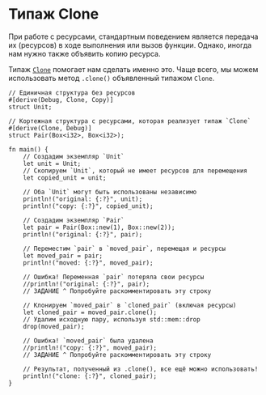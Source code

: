 # Типаж Clone

При работе с ресурсами, стандартным поведением является передача их (ресурсов) в ходе выполнения или вызов функции. Однако, иногда нам нужно также объявить копию ресурса.

Типаж [`Clone`] помогает нам сделать именно это. Чаще всего, мы можем использовать метод `.clone()` объявленный типажом `Clone`.

```rust,editable
// Единичная структура без ресурсов
#[derive(Debug, Clone, Copy)]
struct Unit;

// Кортежная структура с ресурсами, которая реализует типаж `Clone`
#[derive(Clone, Debug)]
struct Pair(Box<i32>, Box<i32>);

fn main() {
    // Создадим экземпляр `Unit`
    let unit = Unit;
    // Скопируем `Unit`, который не имеет ресурсов для перемещения
    let copied_unit = unit;

    // Оба `Unit` могут быть использованы независимо
    println!("original: {:?}", unit);
    println!("copy: {:?}", copied_unit);

    // Создадим экземпляр `Pair`
    let pair = Pair(Box::new(1), Box::new(2));
    println!("original: {:?}", pair);

    // Переместим `pair` в `moved_pair`, перемещая и ресурсы
    let moved_pair = pair;
    println!("moved: {:?}", moved_pair);

    // Ошибка! Переменная `pair` потеряла свои ресурсы
    //println!("original: {:?}", pair);
    // ЗАДАНИЕ ^ Попробуйте раскомментировать эту строку

    // Клонируем `moved_pair` в `cloned_pair` (включая ресурсы)
    let cloned_pair = moved_pair.clone();
    // Удалим исходную пару, используя std::mem::drop
    drop(moved_pair);

    // Ошибка! `moved_pair` была удалена
    //println!("copy: {:?}", moved_pair);
    // ЗАДАНИЕ ^ Попробуйте раскомментировать эту строку

    // Результат, полученный из .clone(), все ещё можно использовать!
    println!("clone: {:?}", cloned_pair);
}
```


[`Clone`]: https://doc.rust-lang.org/std/clone/trait.Clone.html